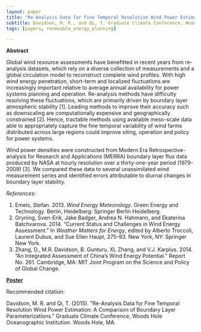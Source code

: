 ```yaml
---
layout: paper
title: "Re-Analysis Data for Fine Temporal Resolution Wind Power Estimation: A Comparison of Boundary Layer Parameterizations"
subtitle: Davidson, M. R., and Qi, T. Graduate Climate Conference, Woods Hole Oceanographic Institution. Woods Hole, MA.
tags: [papers, renewable_energy_planning]

---
```


**Abstract**

Global wind resource assessments have benefitted in recent years from re-analysis datasets, which rely on a diverse collection of measurements and a global circulation model to reconstruct complete wind profiles. With high wind energy penetration, short-term and localized fluctuations are increasingly important relative to average annual availability for power systems planning and operation. Re-analysis methods have difficulty resolving these fluctuations, which are primarily driven by boundary layer atmospheric stability [1]. Leading methods to improve their accuracy such as downscaling are computationally expensive and geographically constrained [2]. Hence, tractable methods using available meso-scale data able to appropriately capture the fine temporal variability of wind farms distributed across large regions could improve siting, operation and policy for power systems.

Wind power densities were constructed from Modern Era Retrospective-analysis for Research and Applications (MERRA) boundary layer flux data produced by NASA at hourly resolution over a thirty-one-year period (1979-2009) [3]. We compared these data to several unassimilated wind measurement series and identified errors attributable to diurnal changes in boundary layer stability.

_References_:
1. Emeis, Stefan. 2013. _Wind Energy Meteorology_. Green Energy and Technology. Berlin, Heidelberg: Springer Berlin Heidelberg.
2. Gryning, Sven-Erik, Jake Badger, Andrea N. Hahmann, and Ekaterina Batchvarova. 2014. “Current Status and Challenges in Wind Energy Assessment.” In _Weather Matters for Energy_, edited by Alberto Troccoli, Laurent Dubus, and Sue Ellen Haupt, 275–93. New York, NY: Springer New York.
3. Zhang, D., M.R. Davidson, B. Gunturu, XL Zhang, and V.J. Karplus. 2014. “An Integrated Assessment of China’s Wind Energy Potential.” Report No. 261. Cambridge, MA: MIT Joint Program on the Science and Policy of Global Change.


[**Poster**](/papers/Davidson_Qi_GCC_Re-Analysis-Data_2015.pdf)

Recommended citation:

Davidson, M. R. and Qi, T. (2015). "Re-Analysis Data for Fine Temporal Resolution Wind Power Estimation: A Comparison of Boundary Layer Parameterizations." Graduate Climate Conference, Woods Hole Oceanographic Institution. Woods Hole, MA.
